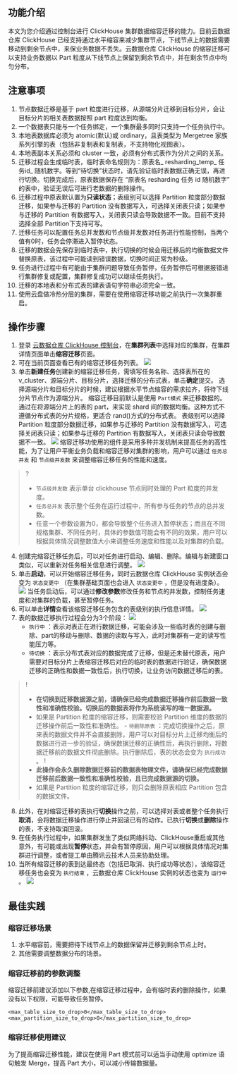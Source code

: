 ## 功能介绍

本文为您介绍通过控制台进行 ClickHouse 集群数据缩容迁移的能力。目前云数据仓库 ClickHouse 已经支持通过水平缩容来减少集群节点，下线节点上的数据需要移动到剩余节点中，来保业务数据不丢失。云数据仓库 ClickHouse 的缩容迁移可以支持业务数据以 Part 粒度从下线节点上保留到剩余节点中，并在剩余节点中均匀分布。
## 注意事项
1. 节点数据迁移是基于 part 粒度进行迁移，从源端分片迁移到目标分片，会让目标分片的相关表数据按照 part 粒度达到均衡。
2. 一个数据表只能与一个任务绑定，一个集群最多同时只支持一个任务执行中。
3. 本地表数据库必须为 atomic(默认)或 ordinary，且表类型为 Mergetree 家族系列引擎的表（包括非复制表和复制表，不支持物化视图表）。
4. 本地表副本关系必须和 cluster 一致，必须有分布式表作为分片之间的关系。
5. 迁移过程会生成临时表，临时表命名规则为：原表名_ resharding_temp_ 任务id_ 随机数字。等到“待切换”状态时，请先验证临时表数据正确无误，再进行切换。切换完成后，原表数据保存在 “原表名 resharding 任务 id 随机数字” 的表中，验证无误后可进行老数据的删除操作。
6. 迁移过程中原表默认置为**只读状态**；表级别可以选择 Partition 粒度部分数据迁移，如果参与迁移的 Partition 没有数据写入，可选择关闭表只读；如果参与迁移的 Partition 有数据写入，关闭表只读会导致数据不一致。目前不支持选择全部 Partition下支持可写。
7. 迁移任务可以配置任务总并发数和节点级并发数对任务进行性能控制，当两个值有0时，任务会停滞进入暂停状态。
8. 迁移的数据会先保存到临时表中，执行切换的时候会用迁移后的均衡数据文件替换原表，该过程中可能读到错误数据，切换时间正常为秒级。
9. 任务进行过程中有可能由于集群问题导致任务暂停，任务暂停后可根据报错进行集群修复或配置，集群修复成功可以继续任务执行。
10. 迁移的本地表和分布式表的建表语句字符串必须完全一致。
11. 使用云盘做冷热分层的集群，需要在使用缩容迁移功能之前执行一次集群重启。

## 操作步骤
1. 登录 [云数据仓库 ClickHouse 控制台](https://console.cloud.tencent.com/cdwch)，在**集群列表**中选择对应的集群，在集群详情页面单击**缩容迁移**页面。
2. 可在当前页面查看已有的缩容迁移任务列表。
![](https://qcloudimg.tencent-cloud.cn/raw/47bf3edf416d35a2ed5926d213ac836e.png)
3. 单击**新建任务**创建新的缩容迁移任务，需填写任务名称、选择表所在的 v_cluster、源端分片、目标分片，选择迁移的分布式表，单击**确定**提交。
选择源端分片和目标分片的时候，建议根据水平节点缩容的需求拉齐，将待下线分片节点作为源端分片。
缩容迁移目前默认是使用 `Part模式` 来迁移数据的。通过在将源端分片上的表的 part，来实现 shard 间的数据均衡。这种方式不遵循分布式表的分片规格，更适合 rand()方式的分布式表。
表级别可以选择 Partition 粒度部分数据迁移，如果参与迁移的 Partition 没有数据写入，可选择关闭表只读；如果参与迁移的 Partition 有数据写入，关闭表只读会导致数据不一致。
![](https://qcloudimg.tencent-cloud.cn/raw/ca74ce9fbc9e53208c22c0d489e96e12.png)
缩容迁移功使用的组件是采用多种并发机制来提高任务的高性能，为了让用户平衡业务负载和缩容迁移对集群的影响，用户可以通过 `任务总并发` 和 `节点级并发数` 来调整缩容迁移任务的性能和速度。
>? 
>- `节点级并发数` 表示单台 clickhouse 节点同时处理的 Part 粒度的并发度。
>- `任务总并发` 表示整个任务在运行过程中，所有参与任务的节点的总并发数。
>- 任意一个参数设置为0，都会导致整个任务进入暂停状态；而且在不同规格集群、不同任务时，具体的参数值可能会有不同的效果，用户可以根据具体情况调整数值大小来调整任务速度和性能以及对集群的负载。
>
4. 创建完缩容迁移任务后，可以对任务进行启动、编辑、删除。编辑与新建窗口类似，可以重新对任务相关信息进行调整。
![](https://qcloudimg.tencent-cloud.cn/raw/8802bc8269e0769b9ca5b554926fba9c.png)
5. 单击**启动**，可以开始缩容迁移任务，同时云数据仓库 ClickHouse 实例状态会变为 `状态变更中` （在集群基础页面也会进入 `状态变更中` ，但是没有进度条）。
![](https://qcloudimg.tencent-cloud.cn/raw/ef8766f5b01bea4c9daa9ea07d1d142e.png)
当任务启动后，可以通过**修改参数**修改任务和节点的并发数，控制任务速度和对集群的负载，甚至暂停任务。
6. 可以单击**详情**查看该缩容迁移任务包含的表级别的执行信息详情。
![](https://qcloudimg.tencent-cloud.cn/raw/474b3af524652774e0d6bd1f9eba8dcb.png)
7. 表的数据迁移执行过程会分为3个阶段：
![](https://qcloudimg.tencent-cloud.cn/raw/429eba703a0bd4b4ff8d0c37546ec571.png)
	-  `执行中` ：表示对表正在进行数据迁移，可能会涉及一些临时表的创建与删除、part的移动与删除、数据的读取与写入，此时对集群有一定的读写性能压力等。
	-  `待切换` ：表示分布式表对应的数据完成了迁移，但是还未替代原表，用户需要对目标分片上表缩容迁移后对应的临时表的数据进行验证，确保数据迁移的正确性和数据一致性后，执行切换，让业务访问数据迁移后的表。
>! 
>- **在切换到迁移数据源之前，请确保已经完成数据迁移操作前后数据一致性和准确性校验。切换后的数据表将作为系统读写的唯一数据源。**
>- 如果是 Partition 粒度的缩容迁移，则需要校验 Partition 维度的数据的迁移操作前后一致性和准确性。
	-  `待删除原表` ：完成切换操作之后，原来表的数据文件并不会直接删除，用户可以对目标分片上迁移均衡后的数据进行进一步的验证，确保数据迁移的正确性后，再执行删除，将数据迁移前的数据文件彻底删除。执行删除后，表的状态会变为 `执行成功` 。
>!
>- **此操作会永久删除数据迁移前的数据表物理文件，请确保已经完成数据迁移前后数据一致性和准确性校验，且已完成数据源的切换。** 
>- 如果是 Partition 粒度的缩容迁移，则只会删除原表相应 Partition 包含的数据文件。
8. 此外，在对缩容迁移的表执行**切换**操作之前，可以选择对表或者整个任务执行**取消**，会将数据迁移操作进行停止并回滚已有的动作。已执行**切换**或**删除**操作的表，不支持取消回滚。
9. 在任务执行过程中，如果集群发生了类似网络抖动、ClickHouse重启或其他意外，有可能或出现**暂停**状态，并会有暂停原因，用户可以根据具体情况对集群进行调整，或者提工单由腾讯云技术人员来协助处理。
10. 当所有缩容迁移的表到达最终态（包括已取消、执行成功等状态），该缩容迁移任务也会变为 `执行结束` ，云数据仓库 ClickHouse 实例的状态也变为 `运行中` 。
![](https://qcloudimg.tencent-cloud.cn/raw/01c094c015531895b867c324a22d6d14.png)

## 最佳实践
### 缩容迁移场景
1. 水平缩容前，需要把待下线节点上的数据保留并迁移到剩余节点上时。
2. 其他需要调整数据分布的场景。

### 缩容迁移前的参数调整
缩容迁移前建议添加以下参数,在缩容迁移过程中，会有临时表的删除操作，如果没有以下权限，可能导致任务暂停。
```
<max_table_size_to_drop>0</max_table_size_to_drop>
<max_partition_size_to_drop>0</max_partition_size_to_drop>
```
### 缩容迁移使用建议
 为了提高缩容迁移性能，建议在使用 Part 模式前可以适当手动使用 optimize 语句触发 Merge，提高 Part 大小，可以减小传输数据量。
